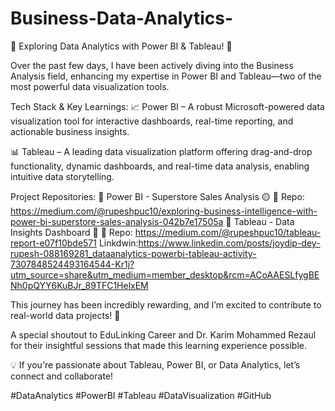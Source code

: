 # Business-Data-Analytics-
🚀 Exploring Data Analytics with Power BI & Tableau! 🚀

Over the past few days, I have been actively diving into the Business Analysis field, enhancing my expertise in Power BI and Tableau—two of the most powerful data visualization tools.

Tech Stack & Key Learnings:
📈 Power BI – A robust Microsoft-powered data visualization tool for interactive dashboards, real-time reporting, and actionable business insights.

📊 Tableau – A leading data visualization platform offering drag-and-drop functionality, dynamic dashboards, and real-time data analysis, enabling intuitive data storytelling.

Project Repositories:
🔹 Power BI - Superstore Sales Analysis 🟡
📂 Repo: https://medium.com/@rupeshpuc10/exploring-business-intelligence-with-power-bi-superstore-sales-analysis-042b7e17505a
🔹 Tableau - Data Insights Dashboard 🔵
📂 Repo: https://medium.com/@rupeshpuc10/tableau-report-e07f10bde571
Linkdwin:https://www.linkedin.com/posts/joydip-dey-rupesh-088169281_dataanalytics-powerbi-tableau-activity-7307848524493164544-Kr1j?utm_source=share&utm_medium=member_desktop&rcm=ACoAAESLfygBENh0pQYY6KuBJr_89TFC1HelxEM

This journey has been incredibly rewarding, and I’m excited to contribute to real-world data projects! 🚀

A special shoutout to EduLinking Career and Dr. Karim Mohammed Rezaul for their insightful sessions that made this learning experience possible.

💡 If you're passionate about Tableau, Power BI, or Data Analytics, let’s connect and collaborate!

#DataAnalytics #PowerBI #Tableau #DataVisualization #GitHub
